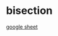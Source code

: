 # bisection
[google sheet](https://docs.google.com/spreadsheets/d/1vrx9smyAATBsCO0OCQkFpN5egg2kIJxSwXQ-HthRnhc/edit?usp=sharing)
